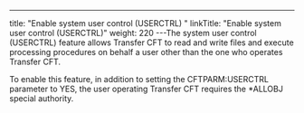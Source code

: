 ---
title: "Enable system user control (USERCTRL) "
linkTitle: "Enable system user control (USERCTRL)"
weight: 220
---The system user control (USERCTRL) feature allows Transfer CFT to read and write files and execute processing procedures on behalf a user other than the one who operates Transfer CFT.

To enable this feature, in addition to setting the CFTPARM:USERCTRL parameter to YES, the user operating Transfer CFT requires the \*ALLOBJ special authority.
